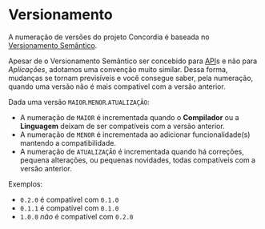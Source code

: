 # Versionamento

A numeração de versões do projeto Concordia é baseada no [Versionamento Semântico](https://semver.org/lang/pt-BR/).

Apesar de o Versionamento Semântico ser concebido para [API](https://pt.wikipedia.org/wiki/Interface_de_programa%C3%A7%C3%A3o_de_aplica%C3%A7%C3%B5es)s e não para *Aplicações*, adotamos uma convenção muito similar. Dessa forma, mudanças se tornam previsíveis e você consegue saber, pela numeração, quando uma versão não é mais compatível com a versão anterior.

Dada uma versão `MAIOR`.`MENOR`.`ATUALIZAÇÃO`:
- A numeração de `MAIOR` é incrementada quando o **Compilador** ou a **Linguagem** deixam de ser compatíveis com a versão anterior.
- A numeração de `MENOR` é incrementada ao adicionar funcionalidade(s) mantendo a compatibilidade.
- A numeração de `ATUALIZAÇÃO` é incrementada quando há correções, pequena alterações, ou pequenas novidades, todas compatíveis com a versão anterior.

Exemplos:
- `0.2.0` é compatível com `0.1.0`
- `0.1.1` é compatível com `0.1.0`
- `1.0.0` *não* é compatível com `0.2.0`
